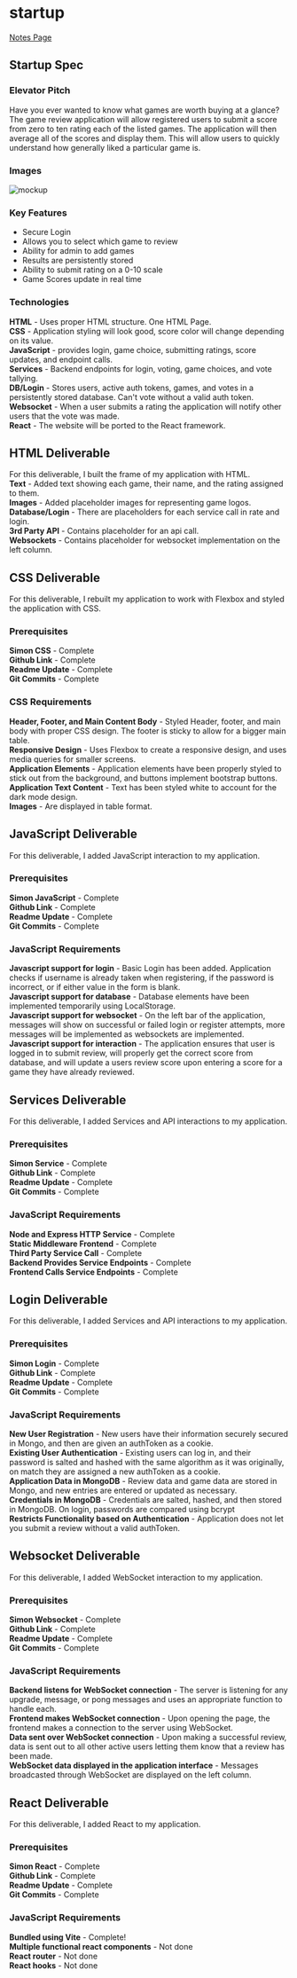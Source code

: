 # startup

[Notes Page](https://github.com/princecal/startup/blob/main/notes.md)

## Startup Spec
### Elevator Pitch
Have you ever wanted to know what games are worth buying at a glance? The game review application will allow registered users to submit a score from zero to ten rating each of the listed games. The application will then average all of the scores and display them. This will allow users to quickly understand how generally liked a particular game is.
### Images
![mockup](https://github.com/princecal/startup/assets/89960425/011e1390-0d45-4841-971c-1058ef5a23f3)

### Key Features
* Secure Login
* Allows you to select which game to review
* Ability for admin to add games
* Results are persistently stored
* Ability to submit rating on a 0-10 scale
* Game Scores update in real time
### Technologies
**HTML** - Uses proper HTML structure. One HTML Page.  
**CSS** - Application styling will look good, score color will change depending on its value.  
**JavaScript** - provides login, game choice, submitting ratings, score updates, and endpoint calls.  
**Services** - Backend endpoints for login, voting, game choices, and vote tallying.  
**DB/Login** - Stores users, active auth tokens, games, and votes in a persistently stored database. Can't vote without a valid auth token.  
**Websocket** - When a user submits a rating the application will notify other users that the vote was made.  
**React** - The website will be ported to the React framework.  

## HTML Deliverable
For this deliverable, I built the frame of my application with HTML.   
**Text** - Added text showing each game, their name, and the rating assigned to them.  
**Images** - Added placeholder images for representing game logos.  
**Database/Login** - There are placeholders for each service call in rate and login.  
**3rd Party API** - Contains placeholder for an api call.  
**Websockets** - Contains placeholder for websocket implementation on the left column.  

## CSS Deliverable  
For this deliverable, I rebuilt my application to work with Flexbox and styled the application with CSS.  
### Prerequisites  
**Simon CSS** - Complete  
**Github Link** - Complete  
**Readme Update** - Complete  
**Git Commits** - Complete  
### CSS Requirements  
**Header, Footer, and Main Content Body** - Styled Header, footer, and main body with proper CSS design. The footer is sticky to allow for a bigger main table.  
**Responsive Design** - Uses Flexbox to create a responsive design, and uses media queries for smaller screens.   
**Application Elements** - Application elements have been properly styled to stick out from the background, and buttons implement bootstrap buttons.  
**Application Text Content** - Text has been styled white to account for the dark mode design.  
**Images** - Are displayed in table format.  

## JavaScript Deliverable  
For this deliverable, I added JavaScript interaction to my application.  
### Prerequisites  
**Simon JavaScript** - Complete  
**Github Link** - Complete  
**Readme Update** - Complete  
**Git Commits** - Complete  
### JavaScript Requirements  
**Javascript support for login** - Basic Login has been added. Application checks if username is already taken when registering, if the password is incorrect, or if either value in the form is blank.  
**Javascript support for database** - Database elements have been implemented temporarily using LocalStorage.  
**Javascript support for websocket** - On the left bar of the application, messages will show on successful or failed login or register attempts, more messages will be implemented as websockets are implemented.  
**Javascript support for interaction** - The application ensures that user is logged in to submit review, will properly get the correct score from database, and will update a users review score upon entering a score for a game they have already reviewed.  

## Services Deliverable  
For this deliverable, I added Services and API interactions to my application.  
### Prerequisites  
**Simon Service** - Complete  
**Github Link** - Complete  
**Readme Update** - Complete  
**Git Commits** - Complete  
### JavaScript Requirements  
**Node and Express HTTP Service** - Complete  
**Static Middleware Frontend** - Complete  
**Third Party Service Call** - Complete  
**Backend Provides Service Endpoints** - Complete  
**Frontend Calls Service Endpoints** - Complete  

## Login Deliverable  
For this deliverable, I added Services and API interactions to my application.  
### Prerequisites  
**Simon Login** - Complete  
**Github Link** - Complete  
**Readme Update** - Complete  
**Git Commits** - Complete  
### JavaScript Requirements  
**New User Registration** - New users have their information securely secured in Mongo, and then are given an authToken as a cookie.  
**Existing User Authentication** - Existing users can log in, and their password is salted and hashed with the same algorithm as it was originally, on match they are assigned a new authToken as a cookie.  
**Application Data in MongoDB** - Review data and game data are stored in Mongo, and new entries are entered or updated as necessary.  
**Credentials in MongoDB** - Credentials are salted, hashed, and then stored in MongoDB. On login, passwords are compared using bcrypt   
**Restricts Functionality based on Authentication** - Application does not let you submit a review without a valid authToken.  

## Websocket Deliverable  
For this deliverable, I added WebSocket interaction to my application.  
### Prerequisites  
**Simon Websocket** - Complete  
**Github Link** - Complete  
**Readme Update** - Complete  
**Git Commits** - Complete  
### JavaScript Requirements  
**Backend listens for WebSocket connection** - The server is listening for any upgrade, message, or pong messages and uses an appropriate function to handle each.  
**Frontend makes WebSocket connection** - Upon opening the page, the frontend makes a connection to the server using WebSocket.  
**Data sent over WebSocket connection** - Upon making a successful review, data is sent out to all other active users letting them know that a review has been made.  
**WebSocket data displayed in the application interface** - Messages broadcasted through WebSocket are displayed on the left column.   

## React Deliverable  
For this deliverable, I added React to my application.  
### Prerequisites  
**Simon React** - Complete  
**Github Link** - Complete  
**Readme Update** - Complete  
**Git Commits** - Complete  
### JavaScript Requirements  
**Bundled using Vite** - Complete!  
**Multiple functional react components** - Not done  
**React router** - Not done  
**React hooks** - Not done  
